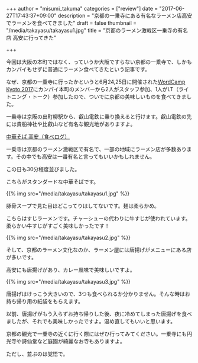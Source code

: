 +++
author = "misumi_takuma"
categories = ["review"]
date = "2017-06-27T17:43:37+09:00"
description = "京都の一乗寺にある有名なラーメン店高安でラーメンを食べてきました"
draft = false
thumbnail = "/media/takayasu/takayasu1.jpg"
title = "京都のラーメン激戦区一乗寺の有名店 高安に行ってきた"

+++

今回は大阪の本町ではなく、っていうか大阪ですらない京都の一乗寺で、しかもカンパイもせずに普通にラーメン食べてきたという記事です。

なぜ、京都の一乗寺に行ったかというと6月24,25日に開催された[WordCamp Kyoto 2017](https://2017.kyoto.wordcamp.org/)にカンパイ本町のメンバーから2人がスタッフ参加、1人がLT（ライトニング・トーク）参加したので、ついでに京都の美味しいものを食べてきました。

一乗寺は京阪の出町柳駅から、叡山電鉄に乗り換えると行けます。叡山電鉄の先には貴船神社や比叡山など有名な観光地がありますよ。

[中華そば 高安（食べログ）](https://tabelog.com/kyoto/A2601/A260303/26001199/)

一乗寺は京都のラーメン激戦区で有名で、一部の地域にラーメン店が多数あります。その中でも高安は一番有名と言ってもいいかもしれません。

この日も30分程度並びました。

こちらがスタンダードな中華そばです。

{{% img src="/media/takayasu/takayasu1.jpg" %}}

豚骨スープで見た目ほどこってりはしてないです。麺は柔らかめ。

こちらはすじラーメンです。チャーシューの代わりに牛すじが使われています。柔らかい牛すじがすごく美味しかったです！

{{% img src="/media/takayasu/takayasu2.jpg" %}}

そして、京都のラーメン文化なのか、ラーメン屋には唐揚げがメニューにある店が多いです。

高安にも唐揚げがあり、カレー風味で美味しいですよ。

{{% img src="/media/takayasu/takayasu3.jpg" %}}

唐揚げはけっこう大きいので、3つも食べられるか分かりません。そんな時はお持ち帰り用の紙袋をもらえます。

以前、唐揚げがもう入らずお持ち帰りした後、夜に冷めてしまった唐揚げを食べましたが、それでも美味しかったですよ。温め直してもいいと思います。

京都の観光で一乗寺の近くに行く際にはぜひ行ってみてください。一乗寺にも円光寺や詩仙堂など庭園が綺麗なお寺もありますよ。

ただし、並ぶのは覚悟で。
